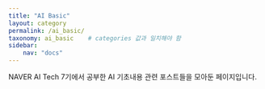 ```yaml
---
title: "AI Basic"
layout: category
permalink: /ai_basic/
taxonomy: ai_basic    # categories 값과 일치해야 함
sidebar:
    nav: "docs"
---
```


NAVER AI Tech 7기에서 공부한 AI 기초내용 관련 포스트들을 모아둔 페이지입니다. 